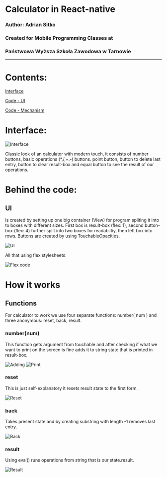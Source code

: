 # Calculator in React-native 

### Author: Adrian Sitko
### Created for Mobile Programming Classes at
### Państwowa Wyższa Szkoła Zawodowa w Tarnowie


---


# Contents:

[Interface](#interface)

[Code - UI](#behind-the-code)

[Code - Mechanism](#how-it-works)

# Interface:
![Interface](https://i.gyazo.com/c4d74e402a56970573cf74dcc0b1c730.png)

Classic look of an calculator with modern touch, it consists of number buttons, basic operations (*,/,+.-) buttons. point button, button to delete last entry, button to clear result-box and equal button to see the result of our operations.

# Behind the code:

## UI
is created by setting up one big container (View) for program spliting it into to boxes with different sizes. First box is result-box (flex: 1), second button-box (flex: 4) further split into two boxes for readabiltiy, then left box into rows. Buttons are created by using TouchableOpacities.

![UI](https://i.gyazo.com/c3b60ff9fdedb2fe3b6b8ebdaf9500be.png)

All that using flex stylesheets:

![Flex code](https://i.gyazo.com/ce923ff0418d8c20b2b6cad1c51fb04d.png)

# How it works

## Functions
For calculator to work we use four separate functions: number( num ) and three anonymous: reset, back, result.

### number(num)
This function gets argument from touchable and after checking if what we want to print on the screen is fine adds it to string state that is printed in result-box.

![Adding](https://i.gyazo.com/a2aa36ee71512b53ba469e992a9e50c7.png)
![Print](https://i.gyazo.com/7cf4766c6acea1fc2b8ff13813ddfd82.png)

### reset
This is just self-explanatory it resets result state to the first form.

![Reset](https://i.gyazo.com/2444adb3ade6f6066144c9027b9b07e3.png)

### back
Takes present state and by creating substring with length -1 removes last entry.

![Back](https://i.gyazo.com/5baa32c2ac1b168febfcc3424d6435b0.png)

### result
Using eval() runs operations from string that is our state.result.

![Result](https://i.gyazo.com/3d13260be11d48be56a41fc12420eb14.png)
